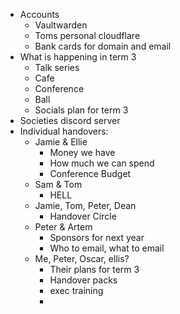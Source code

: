 - Accounts
	- Vaultwarden
	- Toms personal cloudflare
	- Bank cards for domain and email
- What is happening in term 3
	- Talk series
	- Cafe
	- Conference 
	- Ball
	- Socials plan for term 3
- Societies discord server
- Individual handovers:
	- Jamie & Ellie
		- Money we have
		- How much we can spend
		- Conference Budget
	- Sam & Tom
		- HELL
	- Jamie, Tom, Peter, Dean
		- Handover Circle
	- Peter & Artem
		- Sponsors for next year
		- Who to email, what to email
	- Me, Peter, Oscar, ellis?
		- Their plans for term 3
		- Handover packs
		- exec training
		- 